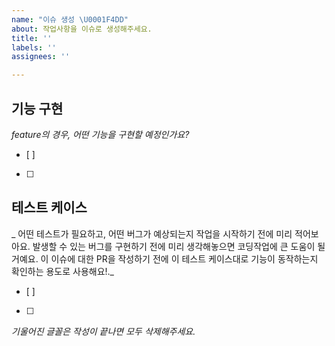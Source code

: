 ```yaml
---
name: "이슈 생성 \U0001F4DD"
about: 작업사항을 이슈로 생성해주세요.
title: ''
labels: ''
assignees: ''

---
```


## 기능 구현
_feature의 경우, 어떤 기능을 구현할 예정인가요?_
- [ ]
- [ ]

## 테스트 케이스
_ 어떤 테스트가 필요하고, 어떤 버그가 예상되는지 작업을 시작하기 전에 미리 적어보아요. 발생할 수 있는 버그를 구현하기 전에 미리 생각해놓으면 코딩작업에 큰 도움이 될 거예요. 이 이슈에 대한 PR을 작성하기 전에 이 테스트 케이스대로 기능이 동작하는지 확인하는 용도로 사용해요!._
- [ ]
- [ ]

_기울어진 글꼴은 작성이 끝나면 모두 삭제해주세요._
